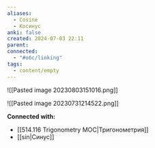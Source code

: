 ```yaml
---
aliases:
  - Сosine
  - Косинус
anki: false
created: 2024-07-03 22:11
parent: 
connected:
  - "#обс/linking"
tags:
  - content/empty
---
```


![[Pasted image 20230803151016.png]]

![[Pasted image 20230731214522.png]]











**Connected with:**
- [[514.116 Trigonometry MOC|Тригонометрия]]
- [[sin|Синус]]

